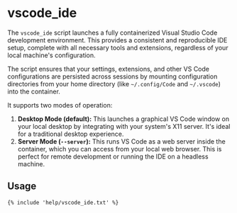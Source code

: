 # vscode_ide

The `vscode_ide` script launches a fully containerized Visual Studio Code development environment.
This provides a consistent and reproducible IDE setup, complete with all necessary tools and
extensions, regardless of your local machine's configuration.

The script ensures that your settings, extensions, and other VS Code configurations are persisted
across sessions by mounting configuration directories from your home directory (like
`~/.config/Code` and `~/.vscode`) into the container.

It supports two modes of operation:

1.  **Desktop Mode (default):** This launches a graphical VS Code window on your local desktop by
    integrating with your system's X11 server. It's ideal for a traditional desktop experience.
2.  **Server Mode (`--server`):** This runs VS Code as a web server inside the container, which you
    can access from your local web browser. This is perfect for remote development or running the
    IDE on a headless machine.

## Usage

```
{% include 'help/vscode_ide.txt' %}
```
